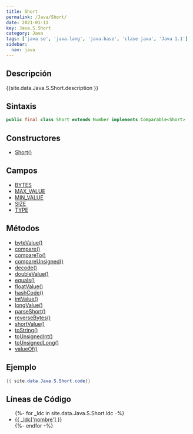 ```yaml
---
title: Short
permalink: /Java/Short/
date: 2021-01-11
key: Java.S.Short
category: Java
tags: ['java se', 'java.lang', 'java.base', 'clase java', 'Java 1.1']
sidebar: 
  nav: java
---
```


## Descripción
{{site.data.Java.S.Short.description }}

## Sintaxis
~~~java
public final class Short extends Number implements Comparable<Short>
~~~

## Constructores
* [Short()](/Java/Short/Short/)

## Campos
* [BYTES](/Java/Short/BYTES)
* [MAX_VALUE](/Java/Short/MAX_VALUE)
* [MIN_VALUE](/Java/Short/MIN_VALUE)
* [SIZE](/Java/Short/SIZE)
* [TYPE](/Java/Short/TYPE)

## Métodos
* [byteValue()](/Java/Short/byteValue)
* [compare()](/Java/Short/compare)
* [compareTo()](/Java/Short/compareTo)
* [compareUnsigned()](/Java/Short/compareUnsigned)
* [decode()](/Java/Short/decode)
* [doubleValue()](/Java/Short/doubleValue)
* [equals()](/Java/Short/equals)
* [floatValue()](/Java/Short/floatValue)
* [hashCode()](/Java/Short/hashCode)
* [intValue()](/Java/Short/intValue)
* [longValue()](/Java/Short/longValue)
* [parseShort()](/Java/Short/parseShort)
* [reverseBytes()](/Java/Short/reverseBytes)
* [shortValue()](/Java/Short/shortValue)
* [toString()](/Java/Short/toString)
* [toUnsignedInt()](/Java/Short/toUnsignedInt)
* [toUnsignedLong()](/Java/Short/toUnsignedLong)
* [valueOf()](/Java/Short/valueOf)

## Ejemplo
~~~java
{{ site.data.Java.S.Short.code}}
~~~

## Líneas de Código
<ul>
{%- for _ldc in site.data.Java.S.Short.ldc -%}
   <li>
       <a href="{{_ldc['url'] }}">{{ _ldc['nombre'] }}</a>
   </li>
{%- endfor -%}
</ul>
